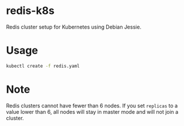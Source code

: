 # redis-k8s
Redis cluster setup for Kubernetes using Debian Jessie.

# Usage

```bash
kubectl create -f redis.yaml
```

# Note

Redis clusters cannot have fewer than 6 nodes. If you set `replicas` to a value lower than 6,
all nodes will stay in master mode and will not join a cluster.
